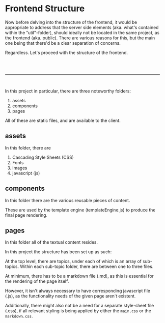 # Frontend Structure

Now before delving into the structure of the frontend, it would be appropriate to address that the server side elements (aka. what's contained within the "util"-folder), should ideally not be located in the same project, as the frontend (aka. public).
There are various reasons for this, but the main one being that there'd be a clear separation of concerns.

Regardless. Let's proceed with the structure of the frontend.

<br></br>

___
<br>

In this project in particular, there are three noteworthy folders:
1. assets
2. components
3. pages

All of these are static files, and are available to the client.

## assets
In this folder, there are
1. Cascading Style Sheets (CSS)
2. Fonts
3. images
4. javascript (js)

## components
In this folder there are the various reusable pieces of content.

These are used by the template engine (templateEngine.js) to produce the final page rendering.

## pages
In this folder all of the textual content resides.

In this project the structure has been set up as such:

At the top level, there are topics, under each of which is an array of sub-topics.
Within each sub-topic folder, there are between one to three files.

At minimum, there has to be a markdown file (.md), as this is essential for the rendering of the page itself.

However, it isn't always necessary to have corresponding javascript file (.js), as the functionality needs of the given page aren't existent.

Additionally, there might also not be a need for a separate style-sheet file (.css), if all relevant styling is being applied by either the `main.css` or the `markdown.css`.

